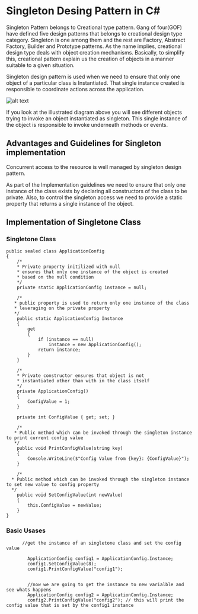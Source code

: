 # Singleton Desing Pattern in C#

Singleton Pattern belongs to Creational type pattern. Gang of four(GOF) have defined five design patterns that belongs to creational design type category. Singleton is one among them and the rest are Factory, Abstract Factory, Builder and Prototype patterns. As the name implies, creational design type deals with object creation mechanisms. Basically, to simplify this, creational pattern explain us the creation of objects in a manner suitable to a given situation. 

Singleton design pattern is used when we need to ensure that only one object of a particular class is Instantiated. That single instance created is responsible to coordinate actions across the application. 

![alt text](https://4.bp.blogspot.com/-vXr-naNZZYc/WRcWLYXP5aI/AAAAAAAAk90/x2sksyqwKnYqZaXfRP06Pzu0tNWAlk5aQCLcB/s1600/Singleton%2BDesign%2BPattern.png)

If you look at the illustrated diagram above you will see different objects trying to invoke an object instantiated as singleton. This single instance of the object is responsible to invoke underneath methods or events.
## Advantages and Guidelines for Singleton implementation

Concurrent access to the resource is well managed by singleton design pattern.

As part of the Implementation guidelines we need to ensure that only one instance of the class exists by declaring all constructors of the class to be private.  Also, to control the singleton access we need to provide a static property that returns a single instance of the object.

## Implementation of Singletone Class 

### Singletone Class
    public sealed class ApplicationConfig
    { 
        /*
        * Private property initilized with null
        * ensures that only one instance of the object is created
        * based on the null condition
        */
        private static ApplicationConfig instance = null;

        /*
       * public property is used to return only one instance of the class
       * leveraging on the private property
       */
        public static ApplicationConfig Instance
        {
            get
            {
                if (instance == null)
                    instance = new ApplicationConfig();
                return instance;
            }
        }

        /*
        * Private constructor ensures that object is not
        * instantiated other than with in the class itself
        */
        private ApplicationConfig()
        {
            ConfigValue = 1; 
        }
         
        private int ConfigValue { get; set; }

        /*
       * Public method which can be invoked through the singleton instance to print current config value
       */
        public void PrintConfigValue(string key)
        {
            Console.WriteLine($"Config Value from {key}: {ConfigValue}");
        }

        /*
      * Public method which can be invoked through the singleton instance to set new value to config property
      */
        public void SetConfigValue(int newValue)
        {
            this.ConfigValue = newValue;
        }
    }

### Basic Usases

          //get the instance of an singletone class and set the config value

            ApplicationConfig config1 = ApplicationConfig.Instance;
            config1.SetConfigValue(8);
            config1.PrintConfigValue("config1");


            //now we are going to get the instance to new varialble and see whats happens
            ApplicationConfig config2 = ApplicationConfig.Instance;
            config2.PrintConfigValue("config2"); // this will print the config value that is set by the config1 instance




